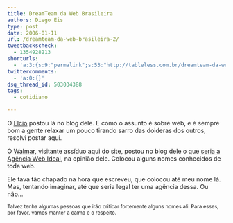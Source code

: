 ```yaml
---
title: DreamTeam da Web Brasileira
authors: Diego Eis
type: post
date: 2006-01-11
url: /dreamteam-da-web-brasileira-2/
tweetbackscheck:
  - 1354928213
shorturls:
  - 'a:3:{s:9:"permalink";s:53:"http://tableless.com.br/dreamteam-da-web-brasileira-2";s:7:"tinyurl";s:26:"http://tinyurl.com/43x2a7j";s:4:"isgd";s:19:"http://is.gd/5TDC5m";}'
twittercomments:
  - 'a:0:{}'
dsq_thread_id: 503034388
tags:
  - cotidiano

---
```

O [Elcio][1] postou lá no blog dele. E como o assunto é sobre web, e é sempre bom a gente relaxar um pouco tirando sarro das doideras dos outros, resolvi postar aqui.

O [Walmar][2], visitante assíduo aqui do site, postou no blog dele o que [seria a Agência Web Ideal][3], na opinião dele. Colocou alguns nomes conhecidos de toda web.
  
Ele tava tão chapado na hora que escreveu, que colocou até meu nome lá. Mas, tentando imaginar, até que seria legal ter uma agência dessa. Ou não&#8230; 

<small>Talvez tenha algumas pessoas que irão criticar fortemente alguns nomes ali. Para esses, por favor, vamos manter a calma e o respeito.</small>

 [1]: http://www.elcio.com.br/
 [2]: http://fatorw.com/
 [3]: http://fatorw.com/2006/01/09/a-agencia-web-ideal/